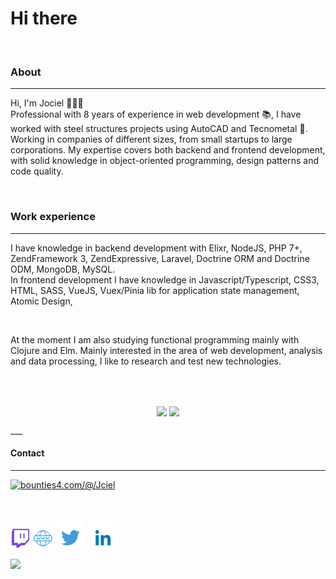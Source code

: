 # Hi there

<br>

### About  
___

Hi, I'm Jociel 🙋🏾‍♂️  
Professional with 8 years of experience in web development :books:, I have worked with steel structures projects using AutoCAD and Tecnometal :triangular_ruler:. Working in companies of different sizes, from small startups to large corporations. My expertise covers both backend and frontend development, with solid knowledge in object-oriented programming, design patterns and code quality.

<br>

### Work experience
___

I have knowledge in backend development with Elixr, NodeJS, PHP 7+, ZendFramework 3, ZendExpressive, Laravel, Doctrine ORM and Doctrine ODM, MongoDB, MySQL.   
In frontend development I have knowledge in Javascript/Typescript, CSS3, HTML, SASS, VueJS, Vuex/Pinia lib for application state management, Atomic Design,

<br>

At the moment I am also studying functional programming mainly with Clojure and Elm. Mainly interested in the area of ​​web development, analysis and data processing, I like to research and test new technologies.

<br>
<br/>

<p align="center">
   <img
      align="center"
      src="https://github-readme-stats.vercel.app/api/top-langs/?username=Jciel&layout=compact&theme=tokyonight"
    />
  <img   
      align="center"
      height="165" 
       src="https://github-readme-stats.vercel.app/api?username=Jciel&show_icons=true&theme=tokyonight"
    />
</p>  
___

#### Contact
___
<a href="https://app.bounties4.com/@/Jciel" target="_blank"><img title="bounties4.com/@/Jciel" alt="bounties4.com/@/Jciel" src="https://storage.googleapis.com/profile_avatar/production/647a032d82ac8d433f3db811/1698859157801_badge.png" width="400" height="400" /></a>

<br/>

[![link to twitch.tv](/icon-twitchtv.png)](https://www.twitch.tv/maisumdevnatwitch)
[![link to personal site](/icon-www.png)](https://jciel.github.io/)
[![link to Twitter](/icon-twitter.png)](https://twitter.com/MaisUmDevNoTT)
[![link to Linkedin](/icon-linkedin.png)](https://www.linkedin.com/in/jcielsouza/)

![](https://komarev.com/ghpvc/?username=Jciel)  

